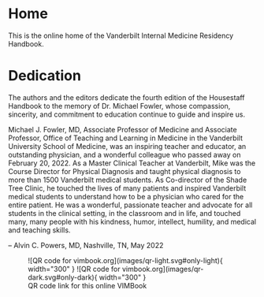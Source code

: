 # Home

This is the online home of the Vanderbilt Internal Medicine Residency Handbook.

# Dedication

The authors and the editors dedicate the fourth edition of the Housestaff Handbook to the memory of Dr. Michael Fowler, whose compassion, sincerity, and commitment to education continue to guide and inspire us.

Michael J. Fowler, MD, Associate Professor of Medicine and Associate Professor, Office of Teaching and Learning in Medicine in the Vanderbilt University School of Medicine, was an inspiring teacher and educator, an outstanding physician, and a wonderful colleague who passed away on February 20, 2022. As a Master Clinical Teacher at Vanderbilt, Mike was the Course Director for Physical Diagnosis and taught physical diagnosis to more than 1500 Vanderbilt medical students. As Co-director of the Shade Tree Clinic, he touched the lives of many patients and inspired Vanderbilt medical students to understand how to be a physician who cared for the entire patient. He was a wonderful, passionate teacher and advocate for all students in the clinical setting, in the classroom and in life, and touched many, many people with his kindness, humor, intellect, humility, and medical and teaching skills.

– Alvin C. Powers, MD, Nashville, TN, May 2022

<figure>![QR code for vimbook.org](images/qr-light.svg#only-light){ width="300" } ![QR code for vimbook.org](images/qr-dark.svg#only-dark){ width="300" }<figcaption>QR code link for this online VIMBook</figcaption></figure>